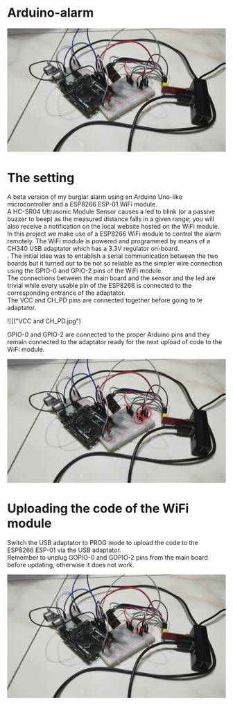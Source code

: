 # Arduino-alarm
![](Prototype.jpg)

# The setting

A beta version of my burglar alarm using an Arduino Uno-like microcontroller and a ESP8266 ESP-01 WiFi module.<br>
A HC-SR04 Ultrasonic Module Sensor causes a led to blink (or a passive buzzer to beep) as the measured distance falls in a given range; you will also receive a notification on the local website hosted on the WiFi module. <br>
In this project we make use of a ESP8266 WiFi module to control the alarm remotely. The WiFi module is powered and programmed by means of a CH340 USB adaptator which has a 3.3V regulator on-board. <br>.
The initial idea was to entablish a serial communication between the two boards but it turned out to be not so reliable as the simpler wire connection using the GPIO-0 and GPIO-2 pins of the WiFi module.<br>
The connections between the main board and the sensor and the led are trivial while every usable pin of the ESP8266 is connected to the corresponding entrance of the adaptator. <br>
The VCC and CH_PD pins are connected together before going to te adaptator.<br>

![]("VCC and CH_PD.jpg")

GPIO-0 and GPIO-2 are connected to the proper Arduino pins and they remain connected to the adaptator ready for the next upload of code to the WiFi module.

![](GPIOs.jpg)

# Uploading the code of the WiFi module

Switch the USB adaptator to PROG mode to upload the code to the ESP8266 ESP-01 via the USB adaptator.<br>
Remember to unplug GOPIO-0 and GOPIO-2 pins from the main board before updating, otherwise it does not work.

![](Uploading.jpg)
